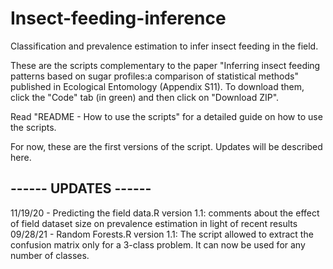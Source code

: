 # Insect-feeding-inference
Classification and prevalence estimation to infer insect feeding in the field.

These are the scripts complementary to the paper "Inferring insect feeding patterns based on sugar profiles:a comparison of statistical methods" published in Ecological Entomology (Appendix S11). To download them, click the "Code" tab (in green) and then click on "Download ZIP".

Read "README - How to use the scripts" for a detailed guide on how to use the scripts.

For now, these are the first versions of the script. Updates will be described here.

## ------ UPDATES ------

11/19/20 - Predicting the field data.R version 1.1: comments about the effect of field dataset size on prevalence estimation in light of recent results
09/28/21 - Random Forests.R version 1.1: The script allowed to extract the confusion matrix only for a 3-class problem. It can now be used for any number of classes.
